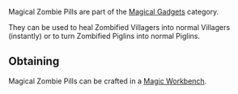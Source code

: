 Magical Zombie Pills are part of the [Magical Gadgets](https://github.com/Slimefun/Slimefun4/wiki/Magical-Gadgets) category.

They can be used to heal Zombified Villagers into normal Villagers (instantly) or to turn Zombified Piglins into normal Piglins.

## Obtaining

Magical Zombie Pills can be crafted in a [Magic Workbench](https://github.com/Slimefun/Slimefun4/wiki/Magic-Workbench).
